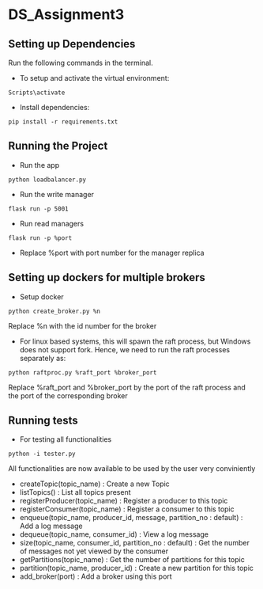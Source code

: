 # DS_Assignment3


## Setting up Dependencies

Run the following commands in the terminal.

- To setup and activate the virtual environment:
```
Scripts\activate
```

- Install dependencies:
```
pip install -r requirements.txt
```

## Running the Project

- Run the app
```
python loadbalancer.py
```

- Run the write manager
```
flask run -p 5001
```

- Run read managers
```
flask run -p %port
```
* Replace %port with port number for the manager replica
## Setting up dockers for multiple brokers

- Setup docker

```
python create_broker.py %n
```
 Replace %n with the id number for the broker

- For linux based systems, this will spawn the raft process, but Windows does not support fork. Hence, we need to run the raft processes separately as:
```
python raftproc.py %raft_port %broker_port
```
 Replace %raft_port and %broker_port by the port of the raft process and the port of the corresponding broker


## Running tests

- For testing all functionalities
```
python -i tester.py
```

All functionalities are now available to be used by the user very conviniently
- createTopic(topic_name) :
Create a new Topic
- listTopics() :
List all topics present
- registerProducer(topic_name) :
Register a producer to this topic
- registerConsumer(topic_name) :
Register a consumer to this topic
- enqueue(topic_name, producer_id, message, partition_no : default) :
Add a log message
- dequeue(topic_name, consumer_id) :
View a log message
- size(topic_name, consumer_id, partition_no : default) :
Get the number of messages not yet viewed by the consumer
- getPartitions(topic_name) :
Get the number of partitions for this topic
- partition(topic_name, producer_id) :
Create a new partition for this topic
- add_broker(port) :
Add a broker using this port
